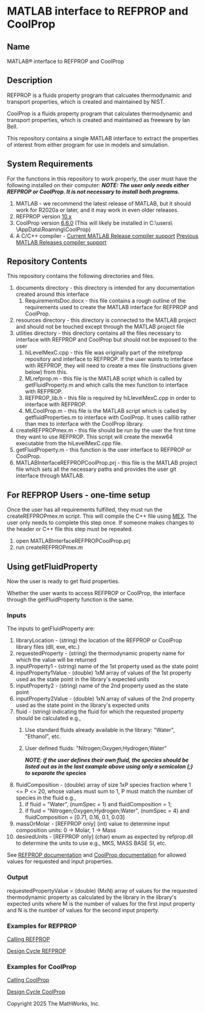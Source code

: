 # MATLAB interface to REFPROP and CoolProp

## Name
MATLAB&reg; interface to REFPROP and CoolProp

## Description
REFPROP is a fluids property program that calcuates thermodynamic and transport properties, which is created and maintained by NIST.

CoolProp is a fluids property program that calculates thermodynamic and transport properties, which is created and maintained as freeware by Ian Bell.

This repository contains a single MATLAB interface to extract the properties of interest from either program for use in models and simulation.

## System Requirements

For the functions in this repository to work properly, the user must have the following installed on their computer:
**_NOTE: The user only needs either REFPROP or CoolProp. It is not necessary to install both programs._**

1. MATLAB - we recommend the latest release of MATLAB, but it should work for R2020a or later, and it may work in even older releases.
2. REFPROP version [10.x](https://www.nist.gov/srd/refprop)
3. CoolProp version [6.6.0](http://www.coolprop.org/coolprop/wrappers/Installers/index.html) (This will likely be installed in C:\users\ <userName>\AppData\Roaming\CoolProp)
4. A C/C++ compiler - [Current MATLAB Release compiler support](https://www.mathworks.com/support/requirements/supported-compilers.html) [Previous MATLAB Releases compiler support](https://www.mathworks.com/support/requirements/previous-releases.html)

## Repository Contents

This repository contains the following directories and files.

1. documents directory - this directory is intended for any documentation created around this interface
    1. RequirementsDoc.docx - this file contains a rough outline of the requirements used to create the MATLAB interface for REFPROP and CoolProp.
2. resources directory - this directory is connected to the MATLAB project and should not be touched except through the MATLAB project file
3. utlities directory - this directory contains all the files necessary to interface with REFPROP and CoolProp but should not be exposed to the user
    1. hiLevelMexC.cpp - this file was originally part of the mlrefprop repository and interface to REFPROP. If the user wants to interface with REFPROP, they will need to create a mex file (instructions given below) from this.
    2. MLrefprop.m - this file is the MATLAB script which is called by getFluidProperty.m and which calls the mex function to interface with REFPROP.
    3. REFPROP_lib.h - this file is required by hiLIevelMexC.cpp in order to interface with REFPROP.
    4. MLCoolProp.m - this file is the MATLAB script which is called by getfluidProperties.m to interface with CoolProp. It uses calllib rather than mex to interface with the CoolProp library.
4. createREFPROPmex.m - this file should be run by the user the first time they want to use REFPROP. This script will create the mexw64 executable from the hiLevelMexC.cpp file.
5. getFluidProperty.m - this function is the user interface to REFPROP or CoolProp.
6. MATLABInterfaceREFPROPCoolProp.prj - this file is the MATLAB project file which sets all the necessary paths and provides the user git interface through MATLAB.

## For REFPROP Users - one-time setup

Once the user has all requirements fulfilled, they must run the createREFPROPmex.m script. This will compile the C++ file using [MEX](https://www.mathworks.com/help/matlab/ref/mex.html). The user only needs to complete this step once. If someone makes changes to the header or C++ file this step must be repeated.

1. open MATLABInterfaceREFPROPCoolProp.prj
2. run createREFPROPmex.m

## Using getFluidProperty

Now the user is ready to get fluid properties.

Whether the user wants to access REFPROP or CoolProp, the interface through the getFluidProperty function is the same.

### Inputs

The inputs to getFluidProperty are:

1. libraryLocation - (string) the location of the REFPROP or CoolProp library files (dll, exe, etc.)            
2. requestedProperty - (string) the thermodynamic property name for which the value will be returned 
3. inputProperty1 - (string) name of the 1st property used as the state point
4. inputProperty1Value - (double) 1xM array of values of the 1st property used as the state point in the library's expected units 
5. inputProperty2 - (string) name of the 2nd property used as the state point
6. inputProperty2Value - (double) 1xN array of values of the 2nd property used as the state point in the library's expected units 
7. fluid - (string) indicating the fluid for which the requested property should be calculated e.g., 
    1. Use standard fluids already available in the library: "Water", "Ethanol", etc.  
    2. User defined fluids: "Nitrogen;Oxygen;Hydrogen;Water"

        _**NOTE: if the user defines their own fluid, the species should be listed out as in the last example above using only a semicolon (;\) to separate the species**_
8. fluidComposition - (double) array of size 1xP species fraction where 1 <= P <= 20, whose values must sum to 1, P must match the number of species in the fluid e.g., 
    1. if fluid = "Water", (numSpec = 1) and fluidComposition = 1;
    2. if fluid = "Nitrogen;Oxygen;Hydrogen;Water", (numSpec = 4) and fluidComposition = [0.71, 0.16, 0.1, 0.03]
9. massOrMolar - [REFPROP only] (int) value to determine input composition units: 0 -> Molar, 1 -> Mass
10. desiredUnits - [REFPROP only] (char) enum as expected by refprop.dll to determine the units to use e.g., MKS, MASS BASE SI, etc.

See [REFPROP documentation](https://trc.nist.gov/refprop/REFPROP.PDF) and [CoolProp documentation](http://www.coolprop.org/coolprop/HighLevelAPI.html#table-of-string-inputs-to-propssi-function) for allowed values for requested and input properties.
### Output

requestedPropertyValue = (double) (MxN) array of values for the requested thermodynamic property as calculated by the library in the library's expected units where M is the number of values for the first input property and N is the number of values for the second input property.

### Examples for REFPROP

[Calling REFPROP](https://github.com/mathworks/matlab-interface-refprop-coolprop/blob/main/toolbox/examples/callingREFPROP.m)

[Design Cycle REFPROP](https://github.com/mathworks/matlab-interface-refprop-coolprop/blob/main/toolbox/examples/designCycleSingle_REFPROP.m)

### Examples for CoolProp

[Calling CoolProp](https://github.com/mathworks/matlab-interface-refprop-coolprop/blob/main/toolbox/examples/callingCoolProp.m)

[Design Cycle CoolProp](https://github.com/mathworks/matlab-interface-refprop-coolprop/blob/main/toolbox/examples/designCycleSingle_CoolProp.m)

Copyright 2025 The MathWorks, Inc.